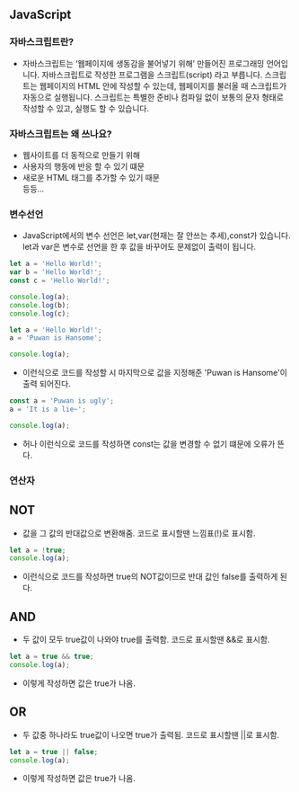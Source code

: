 ## JavaScript

### 자바스크립트란?
- 자바스크립트는 ‘웹페이지에 생동감을 불어넣기 위해’ 만들어진 프로그래밍 언어입니다.
자바스크립트로 작성한 프로그램을 스크립트(script) 라고 부릅니다. 스크립트는 웹페이지의 HTML 안에 작성할 수 있는데, 웹페이지를 불러올 때 스크립트가 자동으로 실행됩니다.
스크립트는 특별한 준비나 컴파일 없이 보통의 문자 형태로 작성할 수 있고, 실행도 할 수 있습니다.

### 자바스크립트는 왜 쓰나요?
- 웹사이트를 더 동적으로 만들기 위해
- 사용자의 행동에 반응 할 수 있기 떄문
- 새로운 HTML 태그를 추가할 수 있기 때문   
등등...

### 변수선언
- JavaScript에서의 변수 선언은 let,var(현재는 잘 안쓰는 추세),const가 있습니다.   
let과 var은 변수로 선언을 한 후 값을 바꾸어도 문제없이 출력이 됩니다.
```javascript
let a = 'Hello World!';
var b = 'Hello World!';
const c = 'Hello World!';

console.log(a);
console.log(b);
console.log(c);
```

```javascript
let a = 'Hello World!';
a = 'Puwan is Hansome';

console.log(a);
```
- 이런식으로 코드를 작성할 시 마지막으로 값을 지정해준 'Puwan is Hansome'이 출력 되어진다.

```javascript
const a = 'Puwan is ugly';
a = 'It is a lie~';

console.log(a);
```
- 허나 이런식으로 코드를 작성하면 const는 값을 변경할 수 없기 떄문에 오류가 뜬다.

### 연산자
 ## NOT
 - 값을 그 값의 반대값으로 변환해줌. 코드로 표시할땐 느낌표(!)로 표시함.
```javascript
let a = !true;
console.log(a);
```
-  이런식으로 코드를 작성하면 true의 NOT값이므로 반대 값인 false를 출력하게 된다.
 ## AND
 - 두 값이 모두 true값이 나와야 true를 출력함. 코드로 표시할땐 &&로 표시함.

 ```javascript
 let a = true && true;
 console.log(a);
 ```
 - 이렇게 작성하면 값은 true가 나옴.

 ## OR
 - 두 값중 하나라도 true값이 나오면 true가 출력됨. 코드로 표시할땐 ||로 표시함.

 ```javascript
 let a = true || false;
 console.log(a);
 ```
 - 이렇게 작성하면 값은 true가 나옴.

